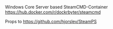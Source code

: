 Windows Core Server based SteamCMD-Container
https://hub.docker.com/r/dockrbyter/steamcmd

Props to https://github.com/hjorslev/SteamPS
